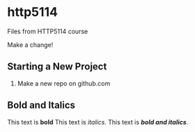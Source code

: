 # http5114

Files from HTTP5114 course

Make a change!

## Starting a New Project

1. Make a new repo on github.com
## Bold and Italics
This text is **bold**
This text is _italics_.
This text is **_bold and italics_**.